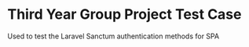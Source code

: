 # Third Year Group Project Test Case

Used to test the Laravel Sanctum authentication methods for SPA

